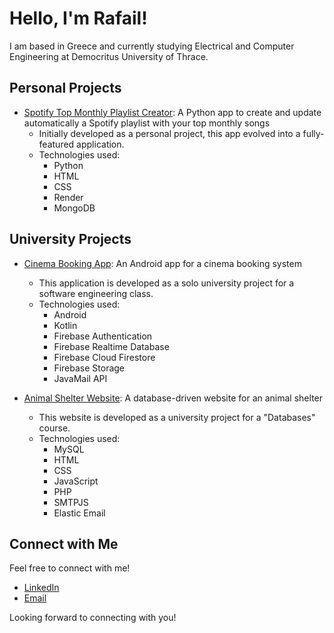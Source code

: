 # Hello, I'm Rafail!

I am based in Greece and currently studying Electrical and Computer Engineering at Democritus University of Thrace.

## Personal Projects

- [Spotify Top Monthly Playlist Creator](https://github.com/rafailpapastamou/spotify-top-monthly-playlist): A Python app to create and update automatically a Spotify playlist with your top monthly songs
  - Initially developed as a personal project, this app evolved into a fully-featured application.
  - Technologies used:
    - Python
    - HTML
    - CSS
    - Render
    - MongoDB

## University Projects

- [Cinema Booking App](https://github.com/rafailpapastamou/cinema-booking-app): An Android app for a cinema booking system
  - This application is developed as a solo university project for a software engineering class. 
  - Technologies used:
    - Android
    - Kotlin
    - Firebase Authentication
    - Firebase Realtime Database
    - Firebase Cloud Firestore
    - Firebase Storage
    - JavaMail API

- [Animal Shelter Website](https://github.com/rafailpapastamou/animal-shelter-website): A database-driven website for an animal shelter
  - This website is developed as a university project for a "Databases" course.
  - Technologies used:
    - MySQL
    - HTML
    - CSS
    - JavaScript
    - PHP
    - SMTPJS
    - Elastic Email

## Connect with Me

Feel free to connect with me!

- [LinkedIn](https://www.linkedin.com/in/rafail-papastamou/)
- [Email](mailto:rafail.papastamou@gmail.com)

Looking forward to connecting with you!
